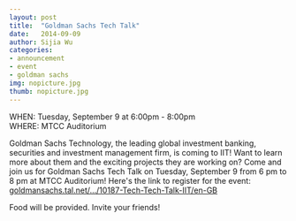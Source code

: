 ```yaml
---
layout: post
title:  "Goldman Sachs Tech Talk"
date:   2014-09-09
author: Sijia Wu
categories: 
- announcement
- event
- goldman sachs
img: nopicture.jpg
thumb: nopicture.jpg
---
```


WHEN: Tuesday, September 9 at 6:00pm - 8:00pm<br>
WHERE: MTCC Auditorium

Goldman Sachs Technology, the leading global investment banking, securities and investment management firm, is coming to IIT! Want to learn more about them and the exciting projects they are working on? Come and join us for Goldman Sachs Tech Talk on Tuesday, September 9 from 6 pm to 8 pm at MTCC Auditorium! Here's the link to register for the event: [goldmansachs.tal.net/.../10187-Tech-Tech-Talk-IIT/en-GB](https://goldmansachs.tal.net/vx/lang-en-GB/mobile-0/brand-2/xf-d4a563ed9984/candidate/so/pm/1/pl/3/opp/10187-Tech-Tech-Talk-IIT/en-GB)

Food will be provided. Invite your friends!
